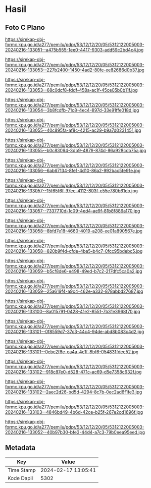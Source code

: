 # Hasil

## Foto C Plano

https://sirekap-obj-formc.kpu.go.id/a277/pemilu/pdpr/53/12/12/20/05/5312122005003-20240216-133051--a475b555-1ee0-4417-9303-add59c2bd4c4.jpg

https://sirekap-obj-formc.kpu.go.id/a277/pemilu/pdpr/53/12/12/20/05/5312122005003-20240216-133053--227b2400-1450-4ad2-80fe-ee82686d0b37.jpg

https://sirekap-obj-formc.kpu.go.id/a277/pemilu/pdpr/53/12/12/20/05/5312122005003-20240216-133053--68c0dcf8-fddf-458a-ac1f-45ce05b0b11f.jpg

https://sirekap-obj-formc.kpu.go.id/a277/pemilu/pdpr/53/12/12/20/05/5312122005003-20240216-133054--3b8fcdfb-71c8-4ec4-897d-33e91ffe018d.jpg

https://sirekap-obj-formc.kpu.go.id/a277/pemilu/pdpr/53/12/12/20/05/5312122005003-20240216-133055--40c895fa-af8c-4215-ac29-b9a7d0231451.jpg

https://sirekap-obj-formc.kpu.go.id/a277/pemilu/pdpr/53/12/12/20/05/5312122005003-20240216-133055--b0c83064-3db9-4879-874d-86a928ccb75a.jpg

https://sirekap-obj-formc.kpu.go.id/a277/pemilu/pdpr/53/12/12/20/05/5312122005003-20240216-133056--6ab67134-8fe1-4d10-86a2-992bac5fe91e.jpg

https://sirekap-obj-formc.kpu.go.id/a277/pemilu/pdpr/53/12/12/20/05/5312122005003-20240216-133057--15f65f6f-97ee-4112-803f-c55e780b61cb.jpg

https://sirekap-obj-formc.kpu.go.id/a277/pemilu/pdpr/53/12/12/20/05/5312122005003-20240216-133057--7337710d-1c09-4ed4-ae9f-81b8f886a170.jpg

https://sirekap-obj-formc.kpu.go.id/a277/pemilu/pdpr/53/12/12/20/05/5312122005003-20240216-133058--8bfd7e18-4660-4019-a208-ee01a890567e.jpg

https://sirekap-obj-formc.kpu.go.id/a277/pemilu/pdpr/53/12/12/20/05/5312122005003-20240216-133058--820b9f4d-cfde-4ba5-b4c7-0fcc95bdebc5.jpg

https://sirekap-obj-formc.kpu.go.id/a277/pemilu/pdpr/53/12/12/20/05/5312122005003-20240216-133059--b5cf8de6-e498-49ed-b7c2-217dfc5ca0a2.jpg

https://sirekap-obj-formc.kpu.go.id/a277/pemilu/pdpr/53/12/12/20/05/5312122005003-20240216-133059--25a619f4-a9c4-462e-a332-878abbd27687.jpg

https://sirekap-obj-formc.kpu.go.id/a277/pemilu/pdpr/53/12/12/20/05/5312122005003-20240216-133100--8a015791-0428-41e2-8551-7b31e3968f70.jpg

https://sirekap-obj-formc.kpu.go.id/a277/pemilu/pdpr/53/12/12/20/05/5312122005003-20240216-133101--0f8559d7-37c3-44c4-94de-abd8b083c4d2.jpg

https://sirekap-obj-formc.kpu.go.id/a277/pemilu/pdpr/53/12/12/20/05/5312122005003-20240216-133101--0ebc2f8e-ca4a-4e1f-8bf6-054831fdee52.jpg

https://sirekap-obj-formc.kpu.go.id/a277/pemilu/pdpr/53/12/12/20/05/5312122005003-20240216-133102--918c87e0-d528-471c-ac69-d5e7358c632f.jpg

https://sirekap-obj-formc.kpu.go.id/a277/pemilu/pdpr/53/12/12/20/05/5312122005003-20240216-133102--2aec2d26-bd5d-4294-8c7b-0ec2ad6f1fe3.jpg

https://sirekap-obj-formc.kpu.go.id/a277/pemilu/pdpr/53/12/12/20/05/5312122005003-20240216-133103--4846bd49-4b6d-42ce-b25f-267e2cd1696f.jpg

https://sirekap-obj-formc.kpu.go.id/a277/pemilu/pdpr/53/12/12/20/05/5312122005003-20240216-133052--40b97b30-bfe3-44d4-a7c3-79b0eea95eed.jpg


## Metadata

| Key        | Value               |
| ---------- | ------------------- |
| Time Stamp | 2024-02-17 13:05:41 |
| Kode Dapil | 5302                |



